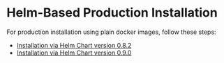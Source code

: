 # Helm-Based Production Installation

For production installation using plain docker images, follow these steps:

* [Installation via Helm Chart version 0.8.2](helm_082.md) 
* [Installation via Helm Chart version 0.9.0](helm_090.md)